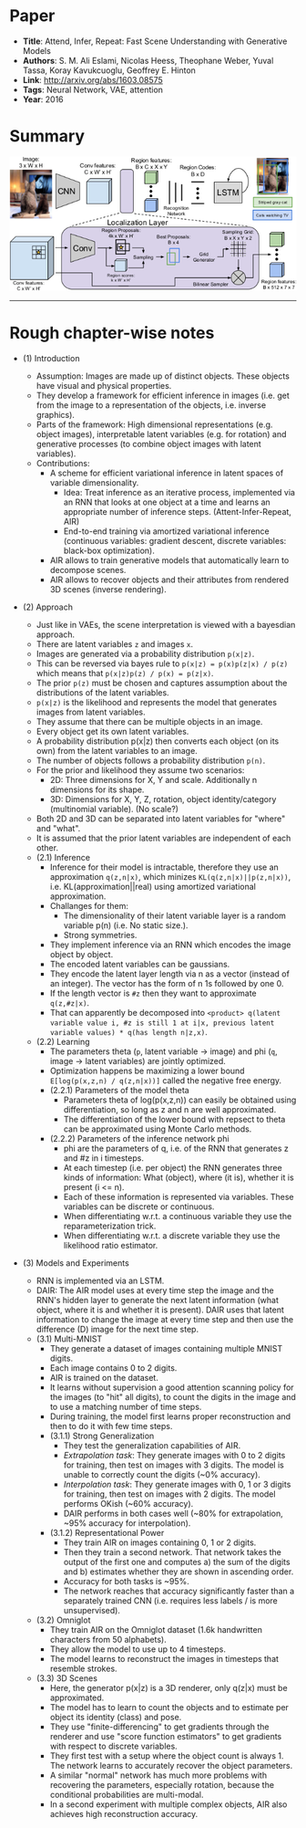# Paper

* **Title**: Attend, Infer, Repeat: Fast Scene Understanding with Generative Models
* **Authors**: S. M. Ali Eslami, Nicolas Heess, Theophane Weber, Yuval Tassa, Koray Kavukcuoglu, Geoffrey E. Hinton
* **Link**: http://arxiv.org/abs/1603.08575
* **Tags**: Neural Network, VAE, attention
* **Year**: 2016

# Summary

![Architecture](images/DenseCap__architecture.png?raw=true "Architecture.")



--------------------

# Rough chapter-wise notes

* (1) Introduction
  * Assumption: Images are made up of distinct objects. These objects have visual and physical properties.
  * They develop a framework for efficient inference in images (i.e. get from the image to a representation of the objects, i.e. inverse graphics).
  * Parts of the framework: High dimensional representations (e.g. object images), interpretable latent variables (e.g. for rotation) and generative processes (to combine object images with latent variables).
  * Contributions:
    * A scheme for efficient variational inference in latent spaces of variable dimensionality.
      * Idea: Treat inference as an iterative process, implemented via an RNN that looks at one object at a time and learns an appropriate number of inference steps. (Attent-Infer-Repeat, AIR)
      * End-to-end training via amortized variational inference (continuous variables: gradient descent, discrete variables: black-box optimization).
    * AIR allows to train generative models that automatically learn to decompose scenes.
    * AIR allows to recover objects and their attributes from rendered 3D scenes (inverse rendering).

* (2) Approach
  * Just like in VAEs, the scene interpretation is viewed with a bayesdian approach.
  * There are latent variables `z` and images `x`.
  * Images are generated via a probability distribution `p(x|z)`.
  * This can be reversed via bayes rule to `p(x|z) = p(x)p(z|x) / p(z)` which means that `p(x|z)p(z) / p(x) = p(z|x)`.
  * The prior `p(z)` must be chosen and captures assumption about the distributions of the latent variables.
  * `p(x|z)` is the likelihood and represents the model that generates images from latent variables.
  * They assume that there can be multiple objects in an image.
  * Every object get its own latent variables.
  * A probability distribution p(x|z) then converts each object (on its own) from the latent variables to an image.
  * The number of objects follows a probability distribution `p(n)`.
  * For the prior and likelihood they assume two scenarios:
    * 2D: Three dimensions for X, Y and scale. Additionally n dimensions for its shape.
    * 3D: Dimensions for X, Y, Z, rotation, object identity/category (multinomial variable). (No scale?)
  * Both 2D and 3D can be separated into latent variables for "where" and "what".
  * It is assumed that the prior latent variables are independent of each other.
  * (2.1) Inference
    * Inference for their model is intractable, therefore they use an approximation `q(z,n|x)`, which minizes `KL(q(z,n|x)||p(z,n|x))`, i.e. KL(approximation||real) using amortized variational approximation.
    * Challanges for them:
      * The dimensionality of their latent variable layer is a random variable p(n) (i.e. No static size.).
      * Strong symmetries.
    * They implement inference via an RNN which encodes the image object by object.
    * The encoded latent variables can be gaussians.
    * They encode the latent layer length via n as a vector (instead of an integer). The vector has the form of n 1s followed by one 0.
    * If the length vector is `#z` then they want to approximate `q(z,#z|x)`.
    * That can apparently be decomposed into `<product> q(latent variable value i, #z is still 1 at i|x, previous latent variable values) * q(has length n|z,x)`.
  * (2.2) Learning
    * The parameters theta (`p`, latent variable -> image) and phi (`q`, image -> latent variables) are jointly optimized.
    * Optimization happens be maximizing a lower bound `E[log(p(x,z,n) / q(z,n|x))]` called the negative free energy.
    * (2.2.1) Parameters of the model theta
      * Parameters theta of log(p(x,z,n)) can easily be obtained using differentiation, so long as z and n are well approximated.
      * The differentiation of the lower bound with repsect to theta can be approximated using Monte Carlo methods.
    * (2.2.2) Parameters of the inference network phi
      * phi are the parameters of q, i.e. of the RNN that generates z and #z in i timesteps.
      * At each timestep (i.e. per object) the RNN generates three kinds of information: What (object), where (it is), whether it is present (i <= n).
      * Each of these information is represented via variables. These variables can be discrete or continuous.
      * When differentiating w.r.t. a continuous variable they use the reparameterization trick.
      * When differentiating w.r.t. a discrete variable they use the likelihood ratio estimator.

* (3) Models and Experiments
  * RNN is implemented via an LSTM.
  * DAIR: The AIR model uses at every time step the image and the RNN's hidden layer to generate the next latent information (what object, where it is and whether it is present). DAIR uses that latent information to change the image at every time step and then use the difference (D) image for the next time step.
  * (3.1) Multi-MNIST
    * They generate a dataset of images containing multiple MNIST digits.
    * Each image contains 0 to 2 digits.
    * AIR is trained on the dataset.
    * It learns without supervision a good attention scanning policy for the images (to "hit" all digits), to count the digits in the image and to use a matching number of time steps.
    * During training, the model first learns proper reconstruction and then to do it with few time steps.
    * (3.1.1) Strong Generalization
      * They test the generalization capabilities of AIR.
      * *Extrapolation task*: They generate images with 0 to 2 digits for training, then test on images with 3 digits. The model is unable to correctly count the digits (~0% accuracy).
      * *Interpolation task*: They generate images with 0, 1 or 3 digits for training, then test on images with 2 digits. The model performs OKish (~60% accuracy).
      * DAIR performs in both cases well (~80% for extrapolation, ~95% accuracy for interpolation).
    * (3.1.2) Representational Power
      * They train AIR on images containing 0, 1 or 2 digits.
      * Then they train a second network. That network takes the output of the first one and computes a) the sum of the digits and b) estimates whether they are shown in ascending order.
      * Accuracy for both tasks is ~95%.
      * The network reaches that accuracy significantly faster than a separately trained CNN (i.e. requires less labels / is more unsupervised).
  * (3.2) Omniglot
    * They train AIR on the Omniglot dataset (1.6k handwritten characters from 50 alphabets).
    * They allow the model to use up to 4 timesteps.
    * The model learns to reconstruct the images in timesteps that resemble strokes.
  * (3.3) 3D Scenes
    * Here, the generator p(x|z) is a 3D renderer, only q(z|x) must be approximated.
    * The model has to learn to count the objects and to estimate per object its identity (class) and pose.
    * They use "finite-differencing" to get gradients through the renderer and use "score function estimators" to get gradients with respect to discrete variables.
    * They first test with a setup where the object count is always 1. The network learns to accurately recover the object parameters.
    * A similar "normal" network has much more problems with recovering the parameters, especially rotation, because the conditional probabilities are multi-modal.
    * In a second experiment with multiple complex objects, AIR also achieves high reconstruction accuracy.
